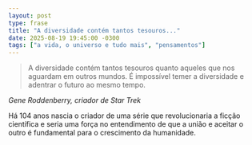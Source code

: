 ```yaml
---
layout: post
type: frase
title: "A diversidade contém tantos tesouros..."
date: 2025-08-19 19:45:00 -0300
tags: ["a vida, o universo e tudo mais", "pensamentos"]
---
```

<blockquote>
A diversidade contém tantos tesouros quanto aqueles que nos aguardam em outros mundos. É impossível temer a diversidade e adentrar o futuro ao mesmo tempo.
</blockquote>
<cite>Gene Roddenberry, criador de Star Trek</cite>

Há 104 anos nascia o criador de uma série que revolucionaria a ficção científica e seria uma força no entendimento de que a união e aceitar o outro é fundamental para o crescimento da humanidade.
